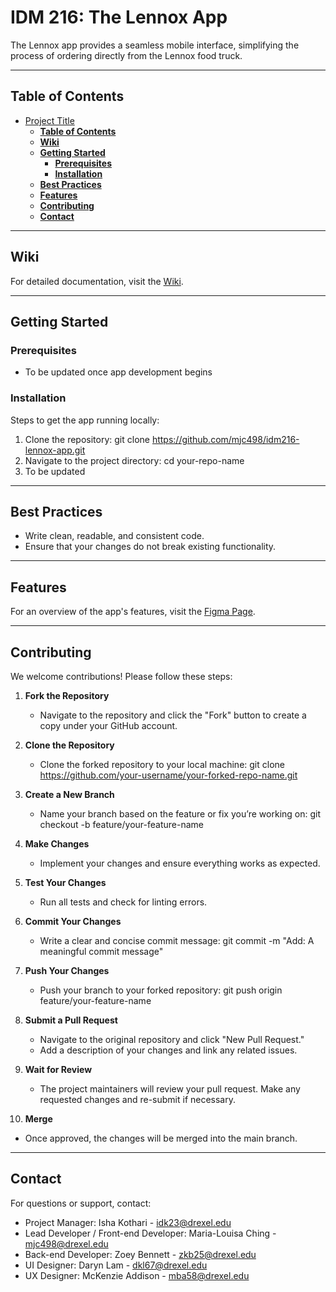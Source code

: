 # IDM 216: The Lennox App

The Lennox app provides a seamless mobile interface, simplifying the process of ordering directly from the Lennox food truck. 

---

## **Table of Contents**

- [Project Title](#project-title)
  - [**Table of Contents**](#table-of-contents)
  - [**Wiki**](#wiki)
  - [**Getting Started**](#getting-started)
    - [**Prerequisites**](#prerequisites)
    - [**Installation**](#installation)
  - [**Best Practices**](#best-practices)
  - [**Features**](#features)
  - [**Contributing**](#contributing)
  - [**Contact**](#contact)

---

## **Wiki**

For detailed documentation, visit the [Wiki](https://teams.microsoft.com/l/entity/0d820ecd-def2-4297-adad-78056cde7c78/_djb2_msteams_prefix_1601617659?context=%7B%22channelId%22%3A%2219%3ATfo7rotaXEGWPnX59F8s3dsaAmrc4AbkZbZsfgv-e-A1%40thread.tacv2%22%7D&tenantId=3664e6fa-47bd-45a6-9670-8c4f080f8ca6).

---

## **Getting Started**

### **Prerequisites**
- To be updated once app development begins

### **Installation**

Steps to get the app running locally:

1. Clone the repository:
   git clone <https://github.com/mjc498/idm216-lennox-app.git>
2. Navigate to the project directory:
   cd your-repo-name
3. To be updated 

---

## **Best Practices**

- Write clean, readable, and consistent code.
- Ensure that your changes do not break existing functionality.

---

## **Features**

For an overview of the app's features, visit the [Figma Page](https://www.figma.com/files/team/1240741858362641420/project/322894976/IDM216-Lennox?fuid=1289367730452544438).

---

## **Contributing**

We welcome contributions! Please follow these steps:

1. **Fork the Repository**
   - Navigate to the repository and click the "Fork" button to create a copy under your GitHub account.

2. **Clone the Repository**
   - Clone the forked repository to your local machine:
     git clone <https://github.com/your-username/your-forked-repo-name.git>

3. **Create a New Branch**
   - Name your branch based on the feature or fix you’re working on:
     git checkout -b feature/your-feature-name

4. **Make Changes**
   - Implement your changes and ensure everything works as expected.

5. **Test Your Changes**
   - Run all tests and check for linting errors.

6. **Commit Your Changes**
   - Write a clear and concise commit message:
     git commit -m "Add: A meaningful commit message"

7. **Push Your Changes**
   - Push your branch to your forked repository:
     git push origin feature/your-feature-name

8. **Submit a Pull Request**
   - Navigate to the original repository and click "New Pull Request."
   - Add a description of your changes and link any related issues.

9. **Wait for Review**
   - The project maintainers will review your pull request. Make any requested changes and re-submit if necessary.

10. **Merge**

- Once approved, the changes will be merged into the main branch.

---

## **Contact**

For questions or support, contact:

- Project Manager: Isha Kothari - idk23@drexel.edu
- Lead Developer / Front-end Developer: Maria-Louisa Ching - mjc498@drexel.edu
- Back-end Developer: Zoey Bennett - zkb25@drexel.edu
- UI Designer: Daryn Lam - dkl67@drexel.edu
- UX Designer: McKenzie Addison - mba58@drexel.edu
